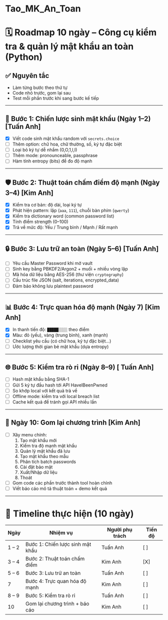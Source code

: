 # Tao_MK_An_Toan
# 🗓 Roadmap 10 ngày – Công cụ kiểm tra & quản lý mật khẩu an toàn (Python)

## ✅ Nguyên tắc
-  Làm từng bước theo thứ tự
- Code nhỏ trước, gom lại sau
- Test mỗi phần trước khi sang bước kế tiếp

---

## 🔑 Bước 1: Chiến lược sinh mật khẩu (Ngày 1–2) [Tuấn Anh]
- [x] Viết code sinh mật khẩu random với `secrets.choice`
- [ ] Thêm option: chữ hoa, chữ thường, số, ký tự đặc biệt
- [ ] Loại bỏ ký tự dễ nhầm (0,O,1,l,I)
- [ ] Thêm mode: pronounceable, passphrase
- [ ] Hàm tính entropy (bits) để đo độ mạnh

---

## 🛡 Bước 2: Thuật toán chấm điểm độ mạnh (Ngày 3–4) [Kim Anh]
- [X] Kiểm tra cơ bản: độ dài, loại ký tự
- [X] Phát hiện pattern: lặp (`aaa`, `111`), chuỗi bàn phím (`qwerty`)
- [X] Kiểm tra dictionary word (common password list)
- [X] Tính điểm strength (0–100)
- [X] Trả về mức độ: Yếu / Trung bình / Mạnh / Rất mạnh

---

## 🔒 Bước 3: Lưu trữ an toàn (Ngày 5–6) [Tuấn Anh]
- [ ] Yêu cầu Master Password khi mở vault
- [ ] Sinh key bằng PBKDF2/Argon2 + muối + nhiều vòng lặp
- [ ] Mã hóa dữ liệu bằng AES-256 (thư viện `cryptography`)
- [ ] Cấu trúc file JSON (salt, iterations, encrypted_data)
- [ ] Đảm bảo không lưu plaintext password

---

## 📊 Bước 4: Trực quan hóa độ mạnh (Ngày 7) [Kim Anh]
- [X] In thanh tiến độ: `█████░░░░` theo điểm
- [X] Màu: đỏ (yếu), vàng (trung bình), xanh (mạnh)
- [ ] Checklist yêu cầu (có chữ hoa, ký tự đặc biệt…)
- [ ] Ước lượng thời gian bẻ mật khẩu (dựa entropy)

---

## 🌐 Bước 5: Kiểm tra rò rỉ (Ngày 8–9) [ Tuấn Anh]
- [ ] Hash mật khẩu bằng SHA-1
- [ ] Gửi 5 ký tự đầu hash tới API HaveIBeenPwned
- [ ] So khớp local với kết quả trả về
- [ ] Offline mode: kiểm tra với local breach list
- [ ] Cache kết quả để tránh gọi API nhiều lần

---

## 🧩 Ngày 10: Gom lại chương trình [Kim Anh]
- [ ] Xây menu chính:
  1. Tạo mật khẩu mới
  2. Kiểm tra độ mạnh mật khẩu
  3. Quản lý mật khẩu đã lưu
  4. Tạo mật khẩu theo mẫu
  5. Phân tích batch passwords
  6. Cài đặt bảo mật
  7. Xuất/Nhập dữ liệu
  8. Thoát
- [ ] Gom code các phần trước thành tool hoàn chỉnh
- [ ] Viết báo cáo mô tả thuật toán + demo kết quả

---

# 📅 Timeline thực hiện (10 ngày)

| Ngày      | Nhiệm vụ                          | Người phụ trách | Tiến độ |
|-----------|-----------------------------------|-----------------|---------|
| 1 – 2     | Bước 1: Chiến lược sinh mật khẩu  | Tuấn Anh        | [ ]     |
| 3 – 4     | Bước 2: Thuật toán chấm điểm      | Kim Anh         | [X]     |
| 5 – 6     | Bước 3: Lưu trữ an toàn           | Tuấn Anh        | [ ]     |
| 7         | Bước 4: Trực quan hóa độ mạnh     | Kim Anh         | [ ]     |
| 8 – 9     | Bước 5: Kiểm tra rò rỉ            | Tuấn Anh        | [ ]     |
| 10        | Gom lại chương trình + báo cáo    | Kim Anh         | [ ]     |

